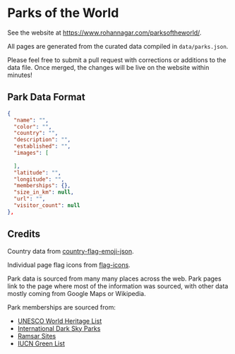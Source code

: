 # Parks of the World

See the website at https://www.rohannagar.com/parksoftheworld/.

All pages are generated from the curated data compiled in `data/parks.json`.

Please feel free to submit a pull request with corrections or additions to the data file.
Once merged, the changes will be live on the website within minutes!

## Park Data Format

```json
{
  "name": "",
  "color": "",
  "country": "",
  "description": "",
  "established": "",
  "images": [
    
  ],
  "latitude": "",
  "longitude": "",
  "memberships": {},
  "size_in_km": null,
  "url": "",
  "visitor_count": null
},
```

## Credits

Country data from [country-flag-emoji-json](https://github.com/risan/country-flag-emoji-json).

Individual page flag icons from [flag-icons](https://github.com/lipis/flag-icons).

Park data is sourced from many many places across the web. Park pages link to the page where
most of the information was sourced, with other data mostly coming from Google Maps or Wikipedia.

Park memberships are sourced from:

- [UNESCO World Heritage List](https://whc.unesco.org/en/list/)
- [International Dark Sky Parks](https://www.darksky.org/our-work/conservation/idsp/parks/)
- [Ramsar Sites](https://www.ramsar.org/sites/default/files/documents/library/sitelist.pdf)
- [IUCN Green List](https://iucngreenlist.org/explore/green-list-sites/)
